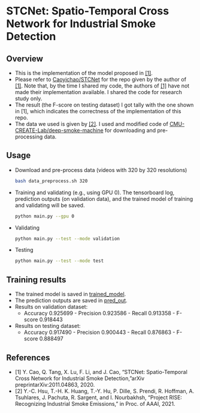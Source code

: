 # STCNet: Spatio-Temporal Cross Network for Industrial Smoke Detection
## Overview
* This is the implementation of the model proposed in [[1]](#references).
* Please refer to [Caoyichao/STCNet](https://github.com/Caoyichao/STCNet) for the repo given by the author of [[1]](#references). Note that, by the time I shared my code, the authors of [[1]](#references) have not made their implementation available. I shared the code for research study only.
* The result (the F-score on testing dataset) I got tally with the one shown in [1], which indicates the correctness of the implementation of this repo.
* The data we used is given by [[2]](#references). I used and modified code of [CMU-CREATE-Lab/deep-smoke-machine](https://github.com/CMU-CREATE-Lab/deep-smoke-machine) for downloading and pre-processing data.

## Usage
* Download and pre-process data (videos with 320 by 320 resolutions)
  ```bash
  bash data_preprocess.sh 320
  ```
* Training and validating (e.g., using GPU 0). The tensorboard log, prediction outputs (on validation data), and the trained model of training and validating will be saved. 
    ```bash
    python main.py --gpu 0
    ```
* Validating
    ```bash
    python main.py --test --mode validation
    ```
* Testing
    ```bash
    python main.py --test --mode test
    ```

## Training results
* The trained model is saved in [trained_model](./trained_model/).
* The prediction outputs are saved in [pred_out](./pred_out/).
* Results on validation dataset: 
  * Accuracy 0.925699 - Precision 0.923586 - Recall 0.913358 - F-score 0.918443
* Results on testing dataset: 
  * Accuracy 0.917490 - Precision 0.900443 - Recall 0.876863 - F-score 0.888497

## References
* [1] Y.  Cao,  Q.  Tang,  X.  Lu,  F.  Li,  and  J.  Cao,  “STCNet: Spatio-Temporal Cross Network for Industrial Smoke Detection,”arXiv preprintarXiv:2011.04863, 2020.
* [2] Y.-C. Hsu, T.-H. K. Huang, T.-Y. Hu, P. Dille, S. Prendi, R. Hoffman, A. Tsuhlares, J. Pachuta, R. Sargent, and I. Nourbakhsh, “Project RISE: Recognizing Industrial Smoke Emissions,” in Proc. of AAAI, 2021.
